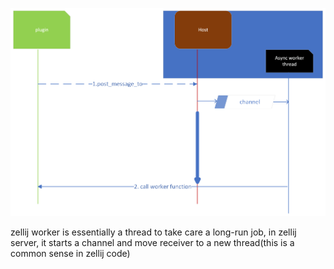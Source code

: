 ![diagram](../../assets/diagrams/Zellij_worker.png)

zellij worker is essentially a thread to take care a long-run job, in zellij server, it starts a channel and move receiver to a new thread(this is a common sense in zellij code)
